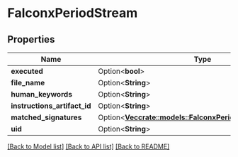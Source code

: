# FalconxPeriodStream

## Properties

Name | Type | Description | Notes
------------ | ------------- | ------------- | -------------
**executed** | Option<**bool**> |  | [optional]
**file_name** | Option<**String**> |  | [optional]
**human_keywords** | Option<**String**> |  | [optional]
**instructions_artifact_id** | Option<**String**> |  | [optional]
**matched_signatures** | Option<[**Vec<crate::models::FalconxPeriodMatchedSignature>**](falconx.MatchedSignature.md)> |  | [optional]
**uid** | Option<**String**> |  | [optional]

[[Back to Model list]](../README.md#documentation-for-models) [[Back to API list]](../README.md#documentation-for-api-endpoints) [[Back to README]](../README.md)


